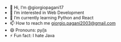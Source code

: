 - 👋 Hi, I’m @giorgiopagani17
- 👀 I’m interested in Web Development
- 🌱 I’m currently learning Python and React
- 📫 How to reach me giorgio.pagani2003@gmail.com
- 😄 Pronouns: py/js
- ⚡ Fun fact: I hate Java

<!---
giorgiopagani17/giorgiopagani17 is a ✨ special ✨ repository because its `README.md` (this file) appears on your GitHub profile.
You can click the Preview link to take a look at your changes.
--->
